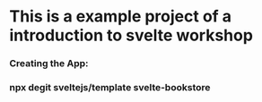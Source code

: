 # This is a example project of a introduction to svelte workshop

### Creating the App:
### npx degit sveltejs/template svelte-bookstore
